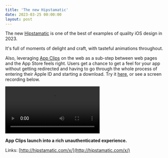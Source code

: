 ```yaml
---
title: 'The new Hipstamatic'
date: 2023-03-25 00:00:00
layout: post
---
```


The new [Hipstamatic](http://hipstamatic.com/x/) is one of the best of examples of quality iOS design in 2023. 

It's full of moments of delight and craft, with tasteful animations throughout. 

Also, leveraging [App Clips](https://developer.apple.com/app-clips/) on the web as a sub-step between web pages and the App Store feels right. Users get a chance to get a feel for your app without getting redirected and having to go through the whole process of entering their Apple ID and starting a download. Try it [here](https://hipstamatic.app/hello), or see a screen recording below. 

![](/images/posts/Hipstamatic-App-Clip.mov)

<figcaption align = “center”><b>App Clips launch into a rich unauthenticated experience.</b></figcaption>

Links: 
[http://hipstamatic.com/x/](http://hipstamatic.com/x/)